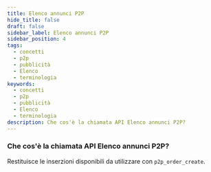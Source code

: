```yaml
---
title: Elenco annunci P2P
hide_title: false
draft: false
sidebar_label: Elenco annunci P2P
sidebar_position: 4
tags:
  - concetti
  - p2p
  - pubblicità
  - Elenco
  - terminologia
keywords:
  - concetti
  - p2p
  - pubblicità
  - Elenco
  - terminologia
description: Che cos'è la chiamata API Elenco annunci P2P?
---
```


### Che cos'è la chiamata API Elenco annunci P2P?

Restituisce le inserzioni disponibili da utilizzare con `p2p_order_create`.
